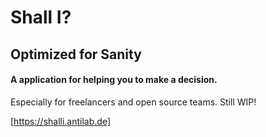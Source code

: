 # Shall I?

## Optimized for Sanity

#### A application for helping you to make a decision.  
Especially for freelancers and open source teams. 
Still WIP!

[https://shalli.antilab.de]
